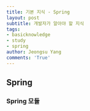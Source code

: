 ```yaml
---
title: 기본 지식 - Spring
layout: post
subtitle: 개발자가 알아야 할 지식
tags:
- basicknowledge
- study
- spring
author: Jeongsu Yang
comments: 'True'
---
```


## Spring

### Spring 모듈

